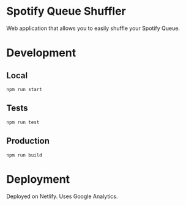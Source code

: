 # Spotify Queue Shuffler

Web application that allows you to easily shuffle your Spotify Queue.

# Development

## Local
`npm run start`

## Tests
`npm run test`

## Production
`npm run build`

# Deployment

Deployed on Netlify. Uses Google Analytics.
